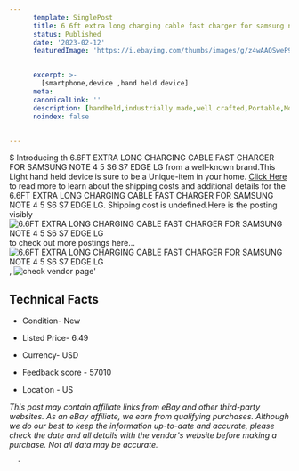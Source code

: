 ```yaml
---
      template: SinglePost
      title: 6 6ft extra long charging cable fast charger for samsung note 4 5 s6 s7 edge lg
      status: Published
      date: '2023-02-12'
      featuredImage: 'https://i.ebayimg.com/thumbs/images/g/z4wAAOSweP9eL0Vo/s-l225.jpg'
       

      excerpt: >-
        [smartphone,device ,hand held device]
      meta:
      canonicalLink: ''
      description: [handheld,industrially made,well crafted,Portable,Mobile,Compact,Convenient,Lightweight,Maneuverable,Man-portable,Miniature,Carriable,Hand-held,Light,Holdable,Transportable,Mobile device,Pocket-sized,On-the-go,Wireless,Cordless,Compact size,Convenient size, smartphone,device ,hand held device]
      noindex: false
      

---
```

$
      Introducing th 6.6FT EXTRA LONG CHARGING CABLE FAST CHARGER FOR SAMSUNG NOTE 4 5 S6 S7 EDGE LG from a well-known brand.This Light hand held device is sure to be a Unique-item in your home. [Click Here](https://www.ebay.com/itm/174172330941?hash=item288d7adbbd%3Ag%3Az4wAAOSweP9eL0Vo&amdata=enc%3AAQAHAAAA4KGA5fAaZPH2EiHe9D5VGVGRC7x5TZB0y52pq05lAui7mtpf2%2BhBC3eNBDqrEJYiQb71PsHXgR%2Fhn5lWyhLZdSpgZCHpGY3pTsZ1jy9pvwODTgAcTqo0Lwp5ECRY37c9vXRQP92bE%2FDqUzFgqSZyAaW1jcWRn%2Fk82bskFgSMvhKLW%2FUHwgP8KjKZjZbCFr79Bd0YZp6jKykg6SzG4LY78STgSLF9mB5UNsTolp3pv8r%2BBRWdhDKap7vPW7OtpwDl6b9gyASYr9GhNV00X7muP31sk%2BOEvdfo149RjgFTx%2FMT&mkevt=1&mkcid=1&mkrid=711-53200-19255-0&campid=%253CePNCampaignId%253E&customid=%253CreferenceId%253E&toolid=10049) to read more to learn about the shipping costs and additional details for the 6.6FT EXTRA LONG CHARGING CABLE FAST CHARGER FOR SAMSUNG NOTE 4 5 S6 S7 EDGE LG. Shipping cost is undefined.Here is the posting visibly ![6.6FT EXTRA LONG CHARGING CABLE FAST CHARGER FOR SAMSUNG NOTE 4 5 S6 S7 EDGE LG](https://i.ebayimg.com/thumbs/images/g/z4wAAOSweP9eL0Vo/s-l225.jpg) to check out more postings here... ![6.6FT EXTRA LONG CHARGING CABLE FAST CHARGER FOR SAMSUNG NOTE 4 5 S6 S7 EDGE LG](https://i.ebayimg.com/images/g/z4wAAOSweP9eL0Vo/s-l1600.jpg), ![check vendor page](https://origin-galleryplus.ebayimg.com/ws/web/174172330941_2_0_1/225x225.jpg,https://origin-galleryplus.ebayimg.com/ws/web/174172330941_3_0_1/225x225.jpg)'

      

 ## Technical Facts 



     
      

 - Condition- New 


      

 - Listed Price- 6.49 


      

 - Currency- USD 


      

 - Feedback score - 57010 


      

 - Location - US 


      
      

 *_This post may contain affiliate links from eBay and other third-party websites. As an eBay affiliate, we earn from qualifying purchases. Although we do our best to keep the information up-to-date and accurate, please check the date and all details with the vendor's website before making a purchase. Not all data may be accurate._*




      -
